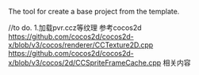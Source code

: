 The tool for create a base project from the template.

//to do.
1.加载pvr.ccz等纹理 参考cocos2d
https://github.com/cocos2d/cocos2d-x/blob/v3/cocos/renderer/CCTexture2D.cpp
https://github.com/cocos2d/cocos2d-x/blob/v3/cocos/2d/CCSpriteFrameCache.cpp
相关内容